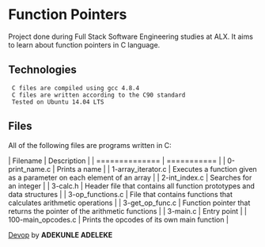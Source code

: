 # **Function Pointers**

Project done during Full Stack Software Engineering studies at ALX. 
It aims to learn about function pointers in C language.


## **Technologies**

```
 C files are compiled using gcc 4.8.4
 C files are written according to the C90 standard
 Tested on Ubuntu 14.04 LTS
```


## **Files**

All of the following files are programs written in C:

<!-- tables -->

| Filename	     | Description |
| ============== | =========== |
| 0-print_name.c | Prints a name |
| 1-array_iterator.c | Executes a function given as a parameter on each element
of an array |
| 2-int_index.c	| Searches for an integer |
| 3-calc.h	| Header file that contains all function prototypes and data
structures |
| 3-op_functions.c	| File that contains functions that calculates arithmetic
operations |
| 3-get_op_func.c	| Function pointer that returns the pointer of the
arithmetic functions |
| 3-main.c	| Entry point |
| 100-main_opcodes.c	| Prints the opcodes of its own main function |

<!-- Link -->
[Devop](http://mechaatronics.samson@gmail.com) by **ADEKUNLE ADELEKE**
